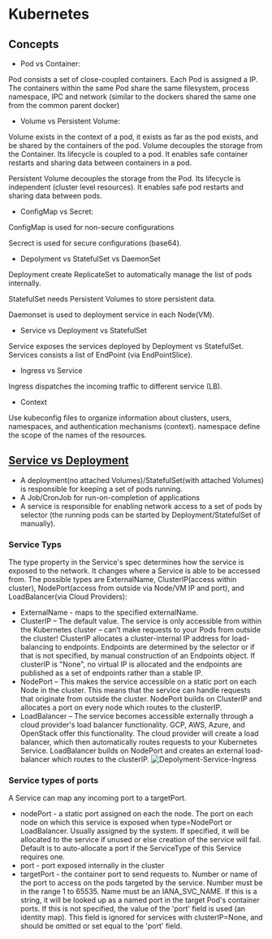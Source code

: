
# Kubernetes

## Concepts
- Pod vs Container:

Pod consists a set of close-coupled containers. Each Pod is assigned a IP. The containers within the same Pod share the same filesystem, process namespace, IPC and network (similar to the dockers shared the same one from the common parent docker) 

- Volume vs Persistent Volume:

Volume exists in the context of a pod, it exists as far as the pod exists, and be shared by the containers of the pod. Volume decouples the storage from the Container. Its lifecycle is coupled to a pod. It enables safe container restarts and sharing data between containers in a pod.

Persistent Volume decouples the storage from the Pod. Its lifecycle is independent (cluster level resources). It enables safe pod restarts and sharing data between pods.

- ConfigMap vs Secret:

ConfigMap is used for non-secure configurations

Secrect is used for secure configurations (base64). 

- Depolyment vs StatefulSet vs DaemonSet

Deployment create ReplicateSet to automatically manage the list of pods internally.

StatefulSet needs Persistent Volumes to store persistent data.

Daemonset is used to deployment service in each Node(VM).

- Service vs Deployment vs StatefulSet 

Service exposes the services deployed by Deployment vs StatefulSet. Services consists a list of EndPoint (via EndPointSlice). 

- Ingress vs Service

Ingress dispatches the incoming traffic to different service (LB).

- Context

Use kubeconfig files to organize information about clusters, users, namespaces, and authentication mechanisms (context). namespace define the scope of the names of the resources.

## [Service vs Deployment](https://matthewpalmer.net/kubernetes-app-developer/articles/service-kubernetes-example-tutorial.html)
- A deployment(no attached Volumes)/StatefulSet(with attached Volumes) is responsible for keeping a set of pods running.
- A Job/CronJob for run-on-completion of applications
- A service is responsible for enabling network access to a set of pods by selector (the running pods can be started by Deployment/StatefulSet of manually).

### Service Typs
The type property in the Service's spec determines how the service is exposed to the network. It changes where a Service is able to be accessed from. The possible types are ExternalName, ClusterIP(access within cluster), NodePort(access from outside via Node/VM IP and port), and LoadBalancer(via Cloud Providers):
- ExternalName - maps to the specified externalName.
- ClusterIP – The default value. The service is only accessible from within the Kubernetes cluster – can’t make requests to your Pods from outside the cluster! ClusterIP allocates a cluster-internal IP address for load-balancing to endpoints. Endpoints are determined by the selector or if that is not specified, by manual construction of an Endpoints object. If clusterIP is "None", no virtual IP is allocated and the endpoints are published as a set of endpoints rather than a stable IP.
- NodePort – This makes the service accessible on a static port on each Node in the cluster. This means that the service can handle requests that originate from outside the cluster. NodePort builds on ClusterIP and allocates a port on every node which routes to the clusterIP.
- LoadBalancer – The service becomes accessible externally through a cloud provider's load balancer functionality. GCP, AWS, Azure, and OpenStack offer this functionality. The cloud provider will create a load balancer, which then automatically routes requests to your Kubernetes Service. LoadBalancer builds on NodePort and creates an external load-balancer which routes to the clusterIP.
![Depolyment-Service-Ingress](https://miro.medium.com/max/2140/1*MW3_z3K1EDHiAuOXbMFydw.png)

 ### Service types of ports
 A Service can map any incoming port to a targetPort.
 - nodePort - a static port assigned on each the node. The port on each node on which this service is exposed when type=NodePort or LoadBalancer. Usually assigned by the system. If specified, it will be allocated to the service if unused or else creation of the service will fail. Default is to auto-allocate a port if the ServiceType of this Service requires one.
 - port - port exposed internally in the cluster
 - targetPort - the container port to send requests to. Number or name of the port to access on the pods targeted by the service. Number must be in the range 1 to 65535. Name must be an IANA_SVC_NAME. If this is a string, it will be looked up as a named port in the target Pod's container ports. If this is not specified, the value of the 'port' field is used (an identity map). This field is ignored for services with clusterIP=None, and should be omitted or set equal to the 'port' field. 
